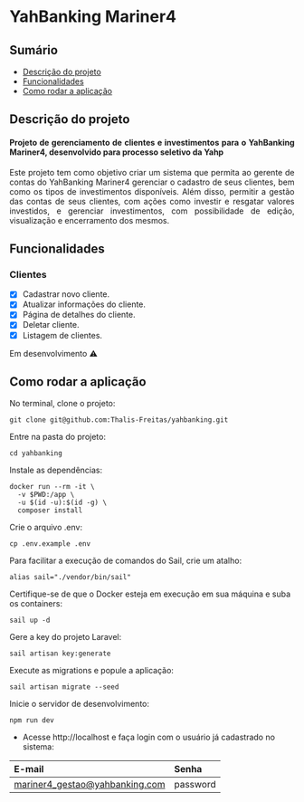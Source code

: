 # YahBanking Mariner4

## Sumário
  * [Descrição do projeto](#descrição-do-projeto)
  * [Funcionalidades](#funcionalidades)
  * [Como rodar a aplicação](#como-rodar-a-aplicação)

## Descrição do projeto

<h4 align="justify"> Projeto de gerenciamento de clientes e investimentos para o YahBanking Mariner4, desenvolvido para processo seletivo da Yahp </h4>
<p align="justify">Este projeto tem como objetivo criar um sistema que permita ao gerente de contas do YahBanking Mariner4 gerenciar o cadastro de seus clientes, bem como os tipos de investimentos disponíveis. Além disso, permitir a gestão das contas de seus clientes, com ações como investir e resgatar valores investidos, e gerenciar investimentos, com possibilidade de edição, visualização e encerramento dos mesmos.</p>

## Funcionalidades

### Clientes

- [X] Cadastrar novo cliente.
- [X] Atualizar informações do cliente.
- [X] Página de detalhes do cliente.
- [X] Deletar cliente.
- [X] Listagem de clientes.

Em desenvolvimento :warning:

## Como rodar a aplicação

No terminal, clone o projeto:

```
git clone git@github.com:Thalis-Freitas/yahbanking.git
```

Entre na pasta do projeto:

```
cd yahbanking
```

Instale as dependências:

```
docker run --rm -it \
  -v $PWD:/app \
  -u $(id -u):$(id -g) \
  composer install
```

Crie o arquivo .env:

```
cp .env.example .env
```

Para facilitar a execução de comandos do Sail, crie um atalho:

```
alias sail="./vendor/bin/sail"
```

Certifique-se de que o Docker esteja em execução em sua máquina e suba os containers:

```
sail up -d
```

Gere a key do projeto Laravel:

```
sail artisan key:generate
```

Execute as migrations e popule a aplicação:

```
sail artisan migrate --seed
```

Inicie o servidor de desenvolvimento:

```
npm run dev
```

* Acesse http://localhost e faça login com o usuário já cadastrado no sistema:

| E-mail | Senha |
| :----- | :----- |
| mariner4_gestao@yahbanking.com | password |
